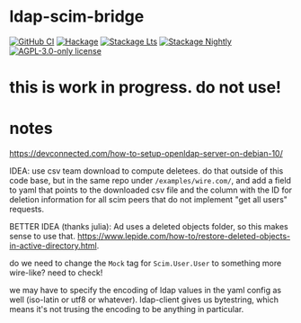 # ldap-scim-bridge

[![GitHub CI](https://github.com/fisx/ldap-scim-bridge/workflows/CI/badge.svg)](https://github.com/fisx/ldap-scim-bridge/actions)
[![Hackage](https://img.shields.io/hackage/v/ldap-scim-bridge.svg?logo=haskell)](https://hackage.haskell.org/package/ldap-scim-bridge)
[![Stackage Lts](http://stackage.org/package/ldap-scim-bridge/badge/lts)](http://stackage.org/lts/package/ldap-scim-bridge)
[![Stackage Nightly](http://stackage.org/package/ldap-scim-bridge/badge/nightly)](http://stackage.org/nightly/package/ldap-scim-bridge)
[![AGPL-3.0-only license](https://img.shields.io/badge/license-AGPL--3.0--only-blue.svg)](LICENSE)

# this is work in progress.  do not use!

# notes

https://devconnected.com/how-to-setup-openldap-server-on-debian-10/

IDEA: use csv team download to compute deletees.  do that outside of
this code base, but in the same repo under `/examples/wire.com/`, and
add a field to yaml that points to the downloaded csv file and the
column with the ID for deletion information for all scim peers that do
not implement "get all users" requests.

BETTER IDEA (thanks julia): Ad uses a deleted objects folder, so this
makes sense to use that.
https://www.lepide.com/how-to/restore-deleted-objects-in-active-directory.html.

do we need to change the `Mock` tag for `Scim.User.User` to something
more wire-like?  need to check!

we may have to specify the encoding of ldap values in the yaml config
as well (iso-latin or utf8 or whatever).  ldap-client gives us
bytestring, which means it's not trusing the encoding to be anything
in particular.
